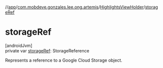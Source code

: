 //[app](../../../index.md)/[com.mobdeve.gonzales.lee.ong.artemis](../index.md)/[HighlightsViewHolder](index.md)/[storageRef](storage-ref.md)

# storageRef

[androidJvm]\
private var [storageRef](storage-ref.md): StorageReference

Represents a reference to a Google Cloud Storage object.

